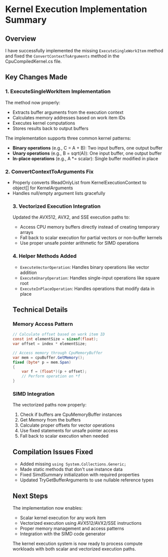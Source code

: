 # Kernel Execution Implementation Summary

## Overview
I have successfully implemented the missing `ExecuteSingleWorkItem` method and fixed the `ConvertContextToArguments` method in the CpuCompiledKernel.cs file.

## Key Changes Made

### 1. ExecuteSingleWorkItem Implementation
The method now properly:
- Extracts buffer arguments from the execution context
- Calculates memory addresses based on work item IDs
- Executes kernel computations
- Stores results back to output buffers

The implementation supports three common kernel patterns:
- **Binary operations** (e.g., C = A + B): Two input buffers, one output buffer
- **Unary operations** (e.g., B = sqrt(A)): One input buffer, one output buffer  
- **In-place operations** (e.g., A *= scalar): Single buffer modified in place

### 2. ConvertContextToArguments Fix
- Properly converts IReadOnlyList<object> from KernelExecutionContext to object[] for KernelArguments
- Handles null/empty argument lists gracefully

### 3. Vectorized Execution Integration
Updated the AVX512, AVX2, and SSE execution paths to:
- Access CPU memory buffers directly instead of creating temporary arrays
- Fall back to scalar execution for partial vectors or non-buffer kernels
- Use proper unsafe pointer arithmetic for SIMD operations

### 4. Helper Methods Added
- `ExecuteVectorOperation`: Handles binary operations like vector addition
- `ExecuteUnaryOperation`: Handles single-input operations like square root
- `ExecuteInPlaceOperation`: Handles operations that modify data in place

## Technical Details

### Memory Access Pattern
```csharp
// Calculate offset based on work item ID
const int elementSize = sizeof(float);
var offset = index * elementSize;

// Access memory through CpuMemoryBuffer
var mem = cpuBuffer.GetMemory();
fixed (byte* p = mem.Span)
{
    var f = (float*)(p + offset);
    // Perform operation on *f
}
```

### SIMD Integration
The vectorized paths now properly:
1. Check if buffers are CpuMemoryBuffer instances
2. Get Memory<byte> from the buffers
3. Calculate proper offsets for vector operations
4. Use fixed statements for unsafe pointer access
5. Fall back to scalar execution when needed

## Compilation Issues Fixed
- Added missing `using System.Collections.Generic;` 
- Made static methods that don't use instance data
- Fixed SimdSummary initialization with required properties
- Updated TryGetBufferArguments to use nullable reference types

## Next Steps
The implementation now enables:
- Scalar kernel execution for any work item
- Vectorized execution using AVX512/AVX2/SSE instructions
- Proper memory management and access patterns
- Integration with the SIMD code generator

The kernel execution system is now ready to process compute workloads with both scalar and vectorized execution paths.
